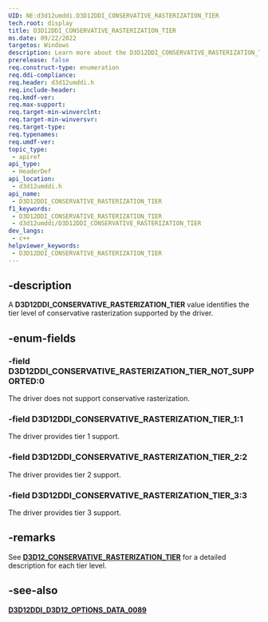 ```yaml
---
UID: NE:d3d12umddi.D3D12DDI_CONSERVATIVE_RASTERIZATION_TIER
tech.root: display
title: D3D12DDI_CONSERVATIVE_RASTERIZATION_TIER
ms.date: 09/22/2022
targetos: Windows
description: Learn more about the D3D12DDI_CONSERVATIVE_RASTERIZATION_TIER enumeration.
prerelease: false
req.construct-type: enumeration
req.ddi-compliance: 
req.header: d3d12umddi.h
req.include-header: 
req.kmdf-ver: 
req.max-support: 
req.target-min-winverclnt: 
req.target-min-winversvr: 
req.target-type: 
req.typenames: 
req.umdf-ver: 
topic_type:
 - apiref
api_type:
 - HeaderDef
api_location:
 - d3d12umddi.h
api_name:
 - D3D12DDI_CONSERVATIVE_RASTERIZATION_TIER
f1_keywords:
 - D3D12DDI_CONSERVATIVE_RASTERIZATION_TIER
 - d3d12umddi/D3D12DDI_CONSERVATIVE_RASTERIZATION_TIER
dev_langs:
 - c++
helpviewer_keywords:
 - D3D12DDI_CONSERVATIVE_RASTERIZATION_TIER
---
```


## -description

A **D3D12DDI_CONSERVATIVE_RASTERIZATION_TIER** value identifies the tier level of conservative rasterization supported by the driver.

## -enum-fields

### -field D3D12DDI_CONSERVATIVE_RASTERIZATION_TIER_NOT_SUPPORTED:0

The driver does not support conservative rasterization.

### -field D3D12DDI_CONSERVATIVE_RASTERIZATION_TIER_1:1

The driver provides tier 1 support.

### -field D3D12DDI_CONSERVATIVE_RASTERIZATION_TIER_2:2

The driver provides tier 2 support.

### -field D3D12DDI_CONSERVATIVE_RASTERIZATION_TIER_3:3

The driver provides tier 3 support.

## -remarks

See [**D3D12_CONSERVATIVE_RASTERIZATION_TIER**](/windows/win32/api/d3d12/ne-d3d12-d3d12_conservative_rasterization_tier) for a detailed description for each tier level.

## -see-also

[**D3D12DDI_D3D12_OPTIONS_DATA_0089**](ns-d3d12umddi-d3d12ddi_d3d12_options_data_0089.md)

